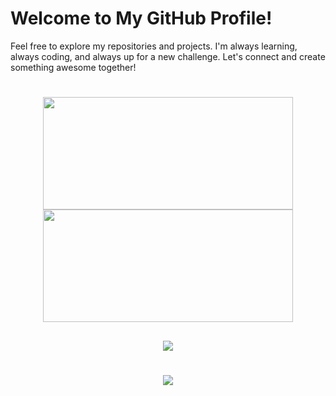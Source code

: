 <h1>Welcome to My GitHub Profile!</h1>

<p>
Feel free to explore my repositories and projects. I'm always learning, always coding, and always up for a new challenge. Let's connect and create something awesome   together!
</p>

#

<div align="center">
  <a href="https://github.com/paulovictorarmando">
    
  <img width="400" height="180em" src="https://github-readme-stats.vercel.app/api?username=paulovictorarmando&show_icons=true&theme=dark#gh-dark-mode-only"/>
  <img width="400" height="180em" src="https://github-readme-stats.vercel.app/api/top-langs/?username=paulovictorarmando&layout=compact&langs_count=16&theme=dark"/>
</div>
  
  ##
 
<div align="center">  
 <a href="https://www.linkedin.com/in/paulovictorarmando" target="_blank"><img src="https://img.shields.io/badge/-LinkedIn-%230077B5?style=for-the-badge&logo=linkedin&logoColor=white" target="_blank"></a>    
</div>

#
<p align="center">
  <a href="https://skillicons.dev">
    <img src="https://skillicons.dev/icons?i=git,github,c,cpp,py,django,cmake,vim,vscode,linux,bootstrap," />
  </a>
</p>

